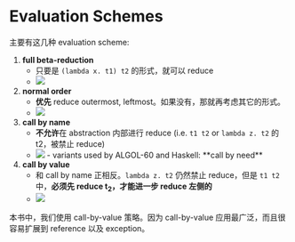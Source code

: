 # Evaluation Schemes

主要有这几种 evaluation scheme:

1. **full beta-reduction**
    - 只要是 `(lambda x. t1) t2` 的形式，就可以 reduce
    - <img src="https://gitlab.com/mtdickens1998/mtd-images/-/raw/main/img/2024/07/3_11_0_24_202407031100985.png"/>
2. **normal order**
    - **优先** reduce outermost, leftmost。如果没有，那就再考虑其它的形式。
    - <img src="https://gitlab.com/mtdickens1998/mtd-images/-/raw/main/img/2024/07/3_11_1_24_202407031101655.png"/>
3. **call by name**
    - **不允许**在 abstraction 内部进行 reduce (i.e. `t1 t2` or `lambda z. t2` 的 t2，被禁止 reduce)
    - <img src="https://gitlab.com/mtdickens1998/mtd-images/-/raw/main/img/2024/07/3_11_1_38_202407031101729.png"/>
        - variants used by ALGOL-60 and Haskell: **call by need**
4. **call by value**
    - 和 call by name 正相反。`lambda z. t2` 仍然禁止 reduce，但是 `t1 t2` 中，**必须先 reduce t<sub>2</sub>，才能进一步 reduce 左侧的**
    - <img src="https://gitlab.com/mtdickens1998/mtd-images/-/raw/main/img/2024/07/3_11_1_57_202407031101722.png"/>

本书中，我们使用 call-by-value 策略。因为 call-by-value 应用最广泛，而且很容易扩展到 reference 以及 exception。